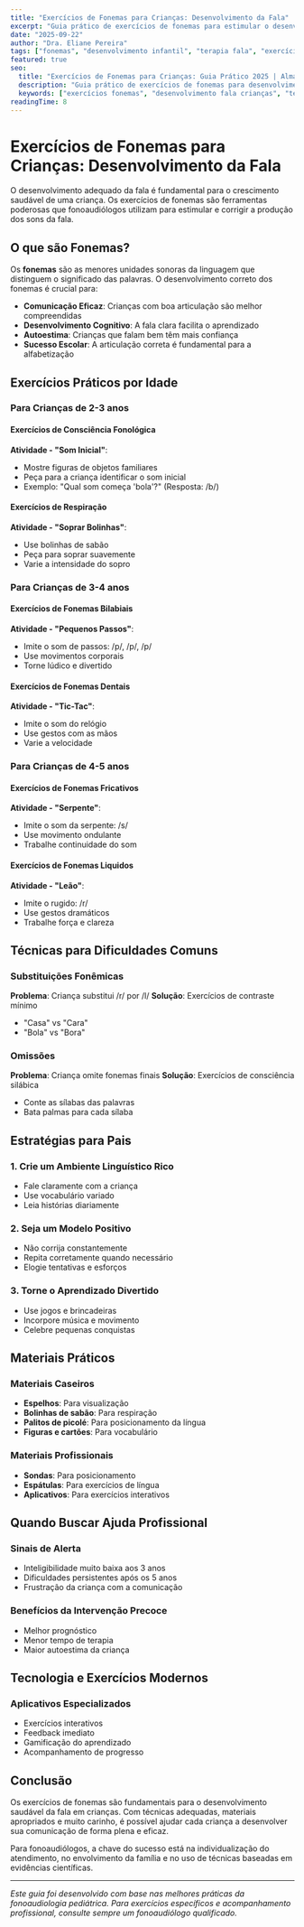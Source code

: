 ```yaml
---
title: "Exercícios de Fonemas para Crianças: Desenvolvimento da Fala"
excerpt: "Guia prático de exercícios de fonemas para estimular o desenvolvimento da fala em crianças. Técnicas eficazes para fonoaudiólogos."
date: "2025-09-22"
author: "Dra. Eliane Pereira"
tags: ["fonemas", "desenvolvimento infantil", "terapia fala", "exercícios", "crianças"]
featured: true
seo:
  title: "Exercícios de Fonemas para Crianças: Guia Prático 2025 | Almanaque da Fala"
  description: "Guia prático de exercícios de fonemas para desenvolvimento da fala em crianças. Técnicas eficazes para fonoaudiólogos e orientações para pais."
  keywords: ["exercícios fonemas", "desenvolvimento fala crianças", "terapia fonemas", "exercícios fonoaudiológicos", "fonemas para crianças"]
readingTime: 8
---
```


# Exercícios de Fonemas para Crianças: Desenvolvimento da Fala

O desenvolvimento adequado da fala é fundamental para o crescimento saudável de uma criança. Os exercícios de fonemas são ferramentas poderosas que fonoaudiólogos utilizam para estimular e corrigir a produção dos sons da fala.

## O que são Fonemas?

Os **fonemas** são as menores unidades sonoras da linguagem que distinguem o significado das palavras. O desenvolvimento correto dos fonemas é crucial para:

- **Comunicação Eficaz**: Crianças com boa articulação são melhor compreendidas
- **Desenvolvimento Cognitivo**: A fala clara facilita o aprendizado
- **Autoestima**: Crianças que falam bem têm mais confiança
- **Sucesso Escolar**: A articulação correta é fundamental para a alfabetização

## Exercícios Práticos por Idade

### Para Crianças de 2-3 anos

#### Exercícios de Consciência Fonológica
**Atividade - "Som Inicial"**:
- Mostre figuras de objetos familiares
- Peça para a criança identificar o som inicial
- Exemplo: "Qual som começa 'bola'?" (Resposta: /b/)

#### Exercícios de Respiração
**Atividade - "Soprar Bolinhas"**:
- Use bolinhas de sabão
- Peça para soprar suavemente
- Varie a intensidade do sopro

### Para Crianças de 3-4 anos

#### Exercícios de Fonemas Bilabiais
**Atividade - "Pequenos Passos"**:
- Imite o som de passos: /p/, /p/, /p/
- Use movimentos corporais
- Torne lúdico e divertido

#### Exercícios de Fonemas Dentais
**Atividade - "Tic-Tac"**:
- Imite o som do relógio
- Use gestos com as mãos
- Varie a velocidade

### Para Crianças de 4-5 anos

#### Exercícios de Fonemas Fricativos
**Atividade - "Serpente"**:
- Imite o som da serpente: /s/
- Use movimento ondulante
- Trabalhe continuidade do som

#### Exercícios de Fonemas Liquidos
**Atividade - "Leão"**:
- Imite o rugido: /r/
- Use gestos dramáticos
- Trabalhe força e clareza

## Técnicas para Dificuldades Comuns

### Substituições Fonêmicas
**Problema**: Criança substitui /r/ por /l/
**Solução**: Exercícios de contraste mínimo
- "Casa" vs "Cara"
- "Bola" vs "Bora"

### Omissões
**Problema**: Criança omite fonemas finais
**Solução**: Exercícios de consciência silábica
- Conte as sílabas das palavras
- Bata palmas para cada sílaba

## Estratégias para Pais

### 1. Crie um Ambiente Linguístico Rico
- Fale claramente com a criança
- Use vocabulário variado
- Leia histórias diariamente

### 2. Seja um Modelo Positivo
- Não corrija constantemente
- Repita corretamente quando necessário
- Elogie tentativas e esforços

### 3. Torne o Aprendizado Divertido
- Use jogos e brincadeiras
- Incorpore música e movimento
- Celebre pequenas conquistas

## Materiais Práticos

### Materiais Caseiros
- **Espelhos**: Para visualização
- **Bolinhas de sabão**: Para respiração
- **Palitos de picolé**: Para posicionamento da língua
- **Figuras e cartões**: Para vocabulário

### Materiais Profissionais
- **Sondas**: Para posicionamento
- **Espátulas**: Para exercícios de língua
- **Aplicativos**: Para exercícios interativos

## Quando Buscar Ajuda Profissional

### Sinais de Alerta
- Inteligibilidade muito baixa aos 3 anos
- Dificuldades persistentes após os 5 anos
- Frustração da criança com a comunicação

### Benefícios da Intervenção Precoce
- Melhor prognóstico
- Menor tempo de terapia
- Maior autoestima da criança

## Tecnologia e Exercícios Modernos

### Aplicativos Especializados
- Exercícios interativos
- Feedback imediato
- Gamificação do aprendizado
- Acompanhamento de progresso

## Conclusão

Os exercícios de fonemas são fundamentais para o desenvolvimento saudável da fala em crianças. Com técnicas adequadas, materiais apropriados e muito carinho, é possível ajudar cada criança a desenvolver sua comunicação de forma plena e eficaz.

Para fonoaudiólogos, a chave do sucesso está na individualização do atendimento, no envolvimento da família e no uso de técnicas baseadas em evidências científicas.

---

*Este guia foi desenvolvido com base nas melhores práticas da fonoaudiologia pediátrica. Para exercícios específicos e acompanhamento profissional, consulte sempre um fonoaudiólogo qualificado.*
